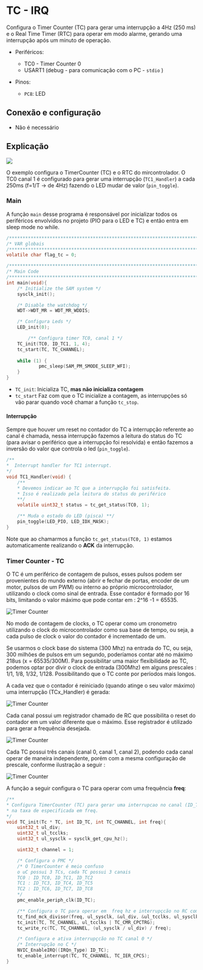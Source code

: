 # TC - IRQ

Configura o Timer Counter (TC) para gerar uma interrupção a 4Hz (250 ms) e o Real Time Timer (RTC) para operar em modo alarme, gerando uma interrupção após um minuto de operação.


- Periféricos:
    - TC0 - Timer Counter 0
    - USART1 (debug - para comunicação com o PC - `stdio` )
    
- Pinos:
    - `PC8`: LED

## Conexão e configuração

- Não é necessário

## Explicação

![](imgs/TC/overview.png)

O exemplo configura o TimerCounter (TC) e o RTC do mircontrolador. O TC0 canal 1 é configurado para gerar uma interrupção (`TC1_Handler`) a cada 250ms (f=1/T -> de 4Hz) fazendo o LED mudar de valor (`pin_toggle`).

### Main

A função `main` desse programa é responsável por inicializar todos os periféricos envolvidos no projeto (PIO para o LED e TC) e então entra em sleep mode no while. 

``` c
/************************************************************************/
/* VAR globais                                                          */
/************************************************************************/
volatile char flag_tc = 0;

/************************************************************************/
/* Main Code	                                                        */
/************************************************************************/
int main(void){
	/* Initialize the SAM system */
	sysclk_init();

	/* Disable the watchdog */
	WDT->WDT_MR = WDT_MR_WDDIS;

	/* Configura Leds */
	LED_init(0);

        /** Configura timer TC0, canal 1 */
	TC_init(TC0, ID_TC1, 1, 4);
  	tc_start(TC, TC_CHANNEL);
	
	while (1) {
            pmc_sleep(SAM_PM_SMODE_SLEEP_WFI);
	}
}
```

- `TC_init`: Inicializa TC, **mas não inicializa contagem**
- `tc_start` Faz com que o TC inicialize a contagem, as interrupções só vão parar quando você chamar a função `tc_stop`.

#### Interrupção

Sempre que houver um reset no contador do TC a interrupção referente ao canal é chamada, nessa interrupção fazemos a leitura do status do TC (para avisar o periférico que a interrupção foi resolvida) e então fazemos a inversão do valor que controla o led (`pin_toggle`).

```C
/**
*  Interrupt handler for TC1 interrupt.
*/
void TC1_Handler(void) {
	/**
	* Devemos indicar ao TC que a interrupção foi satisfeita.
	* Isso é realizado pela leitura do status do periférico
	**/
	volatile uint32_t status = tc_get_status(TC0, 1);

	/** Muda o estado do LED (pisca) **/
	pin_toggle(LED_PIO, LED_IDX_MASK);  
}
```

Note que ao chamarmos a função `tc_get_status(TC0, 1)` estamos automaticamente realizando o **ACK** da interrupção.

### Timer Counter - TC

O TC é um periférico de contagem de pulsos, esses pulsos podem ser provenientes do mundo externo (abrir e fechar de portas, encoder de um motor, pulsos de um PWM) ou interno ao próprio microcontrolador, utilizando o clock como sinal de entrada.
Esse contador é formado por 16 bits, limitando o valor máximo que pode contar em : 2^16 -1 = 65535.

![Timer Counter](imgs/TC/cnt.png)

No modo de contagem de clocks, o TC operar como um cronometro utilizando o clock do microcontrolador como sua base de tempo, ou seja, a cada pulso de clock o valor do contador é incrementado de um. 

Se usarmos o clock base do sistema (300 Mhz) na entrada do TC, ou seja, 300 milhões de pulsos em um segundo, poderíamos contar até
no máximo 218us (x = 65535/300M). Para possibilitar uma maior flexibilidade ao TC, podemos optar por divir o clock de entrada (300Mhz)
em alguns prescales : 1/1, 1/8, 1/32, 1/128. Possibilitando que o TC conte por períodos mais longos.

A cada vez que o contador é reiniciado (quando atinge o seu valor máximo) uma interrupção (TCx_Handler) é gerada:

![Timer Counter](imgs/TC/cntIRQ.png)

Cada canal possui um registrador chamado de RC que possibilita o reset do contador em um valor diferente que o máximo. Esse registrador
é utilizado para gerar a frequência desejada.

![Timer Counter](imgs/TC/cntRC.png)

Cada TC possui três canais (canal 0, canal 1, canal 2), podendo cada canal operar de maneira independente, porém com a mesma
configuração de prescale, conforme ilustração a seguir :

![Timer Counter](imgs/TC/tc.png)

A função a seguir configura o TC para operar com uma frequência **freq**:

```C
/**
* Configura TimerCounter (TC) para gerar uma interrupcao no canal (ID_TC e TC_CHANNEL)
* na taxa de especificada em freq.
*/
void TC_init(Tc * TC, int ID_TC, int TC_CHANNEL, int freq){
	uint32_t ul_div;
	uint32_t ul_tcclks;
	uint32_t ul_sysclk = sysclk_get_cpu_hz();

	uint32_t channel = 1;

	/* Configura o PMC */
	/* O TimerCounter é meio confuso
	o uC possui 3 TCs, cada TC possui 3 canais
	TC0 : ID_TC0, ID_TC1, ID_TC2
	TC1 : ID_TC3, ID_TC4, ID_TC5
	TC2 : ID_TC6, ID_TC7, ID_TC8
	*/
	pmc_enable_periph_clk(ID_TC);

	/** Configura o TC para operar em  freq hz e interrupçcão no RC compare */
	tc_find_mck_divisor(freq, ul_sysclk, &ul_div, &ul_tcclks, ul_sysclk);
	tc_init(TC, TC_CHANNEL, ul_tcclks | TC_CMR_CPCTRG);
	tc_write_rc(TC, TC_CHANNEL, (ul_sysclk / ul_div) / freq);

	/* Configura e ativa interrupçcão no TC canal 0 */
	/* Interrupção no C */
	NVIC_EnableIRQ((IRQn_Type) ID_TC);
	tc_enable_interrupt(TC, TC_CHANNEL, TC_IER_CPCS);
}
```
